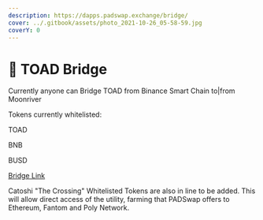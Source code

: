 ```yaml
---
description: https://dapps.padswap.exchange/bridge/
cover: ../.gitbook/assets/photo_2021-10-26_05-58-59.jpg
coverY: 0
---
```


# 🌉 TOAD Bridge

Currently anyone can Bridge TOAD from Binance Smart Chain to|from Moonriver

Tokens currently whitelisted:

TOAD

BNB

BUSD

[Bridge Link](https://dapps.padswap.exchange/bridge/)

Catoshi "The Crossing" Whitelisted Tokens are also in line to be added. This will allow direct access of the utility, farming that PADSwap offers to Ethereum, Fantom and Poly Network.
